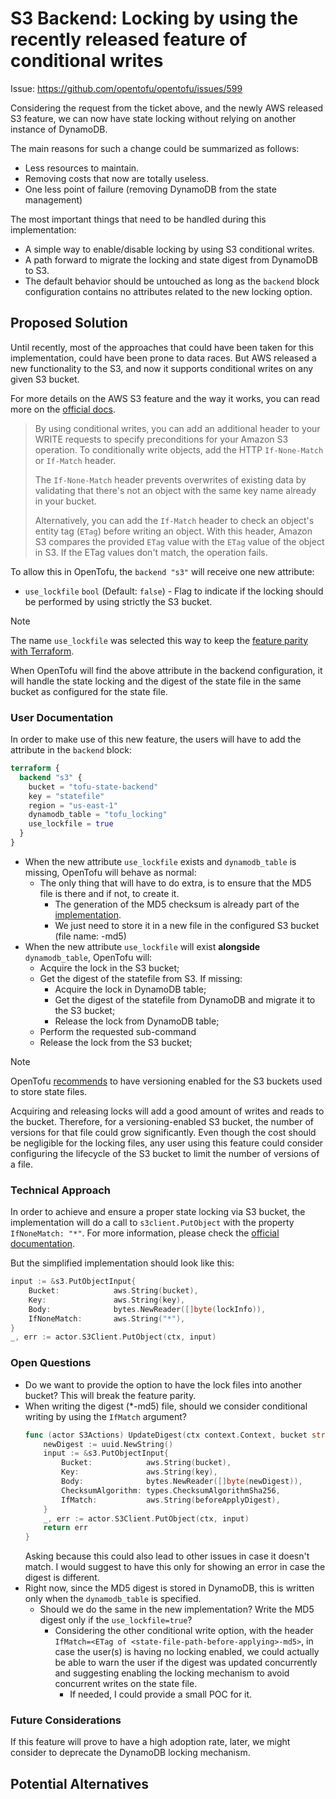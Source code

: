 # S3 Backend: Locking by using the recently released feature of conditional writes

Issue: https://github.com/opentofu/opentofu/issues/599

Considering the request from the ticket above, and the newly AWS released S3 feature, we can now have state locking without relying on another instance of DynamoDB.

The main reasons for such a change could be summarized as follows:
* Less resources to maintain.
* Removing costs that now are totally useless.
* One less point of failure (removing DynamoDB from the state management)

The most important things that need to be handled during this implementation:
* A simple way to enable/disable locking by using S3 conditional writes.
* A path forward to migrate the locking and state digest from DynamoDB to S3.
* The default behavior should be untouched as long as the `backend` block configuration contains no attributes related to the new locking option.

## Proposed Solution

Until recently, most of the approaches that could have been taken for this implementation, could have been prone to data races.
But AWS released a new functionality to the S3, and now it supports conditional writes on any given S3 bucket.

For more details on the AWS S3 feature and the way it works, you can read more on the [official docs](https://docs.aws.amazon.com/AmazonS3/latest/userguide/conditional-writes.html).

> By using conditional writes, you can add an additional header to your WRITE requests to specify preconditions for your Amazon S3 operation. To conditionally write objects, add the HTTP `If-None-Match` or `If-Match` header.
> 
> The `If-None-Match` header prevents overwrites of existing data by validating that there's not an object with the same key name already in your bucket.
>
> Alternatively, you can add the `If-Match` header to check an object's entity tag (`ETag`) before writing an object. With this header, Amazon S3 compares the provided `ETag` value with the `ETag` value of the object in S3. If the ETag values don't match, the operation fails.


To allow this in OpenTofu, the `backend "s3"` will receive one new attribute:
* `use_lockfile` `bool` (Default: `false`) - Flag to indicate if the locking should be performed by using strictly the S3 bucket.

> [!NOTE]
>
> The name `use_lockfile` was selected this way to keep the [feature parity with Terraform](https://developer.hashicorp.com/terraform/language/backend/s3#state-locking).

When OpenTofu will find the above attribute in the backend configuration, it will handle the state locking and the digest of the state file in the same bucket as configured for the state file.

### User Documentation

In order to make use of this new feature, the users will have to add the attribute in the `backend` block:
```terraform
terraform {
  backend "s3" {
    bucket = "tofu-state-backend"
    key = "statefile"
    region = "us-east-1"
    dynamodb_table = "tofu_locking"
    use_lockfile = true
  }
}
```

* When the new attribute `use_lockfile` exists and `dynamodb_table` is missing, OpenTofu will behave as normal:
  * The only thing that will have to do extra, is to ensure that the MD5 file is there and if not, to create it.
    * The generation of the MD5 checksum is already part of the [implementation](https://github.com/opentofu/opentofu/blob/6614782/internal/backend/remote-state/s3/client.go#L178).
    * We just need to store it in a new file in the configured S3 bucket (file name: <state-file-path>-md5)
* When the new attribute `use_lockfile` will exist **alongside** `dynamodb_table`, OpenTofu will:
  * Acquire the lock in the S3 bucket;
  * Get the digest of the statefile from S3. If missing:
    * Acquire the lock in DynamoDB table; 
    * Get the digest of the statefile from DynamoDB and migrate it to the S3 bucket;
    * Release the lock from DynamoDB table;
  * Perform the requested sub-command
  * Release the lock from the S3 bucket;

> [!NOTE]
>
> OpenTofu [recommends](https://opentofu.org/docs/language/settings/backends/s3/) to have versioning enabled for the S3 buckets used to store state files.
>
> Acquiring and releasing locks will add a good amount of writes and reads to the bucket. Therefore, for a versioning-enabled S3 bucket, the number of versions for that file could grow significantly.
> Even though the cost should be negligible for the locking files, any user using this feature could consider configuring the lifecycle of the S3 bucket to limit the number of versions of a file.

### Technical Approach

In order to achieve and ensure a proper state locking via S3 bucket, the implementation will do a call to `s3client.PutObject` with the property `IfNoneMatch: "*"`.
For more information, please check the [official documentation](https://docs.aws.amazon.com/AmazonS3/latest/userguide/conditional-writes.html#conditional-write-key-names).

But the simplified implementation should look like this:
```go
input := &s3.PutObjectInput{
    Bucket:            aws.String(bucket),
    Key:               aws.String(key),
    Body:              bytes.NewReader([]byte(lockInfo)),
    IfNoneMatch:       aws.String("*"),
}
_, err := actor.S3Client.PutObject(ctx, input)
```

### Open Questions

* Do we want to provide the option to have the lock files into another bucket? This will break the feature parity.
* When writing the digest (*-md5) file, should we consider conditional writing by using the `IfMatch` argument?
  ```go
  func (actor S3Actions) UpdateDigest(ctx context.Context, bucket string, key string, beforeApplyDigest string) error {
      newDigest := uuid.NewString()
      input := &s3.PutObjectInput{
          Bucket:            aws.String(bucket),
          Key:               aws.String(key),
          Body:              bytes.NewReader([]byte(newDigest)),
          ChecksumAlgorithm: types.ChecksumAlgorithmSha256,
          IfMatch:           aws.String(beforeApplyDigest),
      }
      _, err := actor.S3Client.PutObject(ctx, input)
      return err
  }
  ```
  Asking because this could also lead to other issues in case it doesn't match. I would suggest to have this only for showing an error in case the digest is different.
* Right now, since the MD5 digest is stored in DynamoDB, this is written only when the `dynamodb_table` is specified.
  * Should we do the same in the new implementation? Write the MD5 digest only if the `use_lockfile=true`?
    * Considering the other conditional write option, with the header `IfMatch=<ETag of <state-file-path-before-applying>-md5>`, in case the user(s) is having no locking enabled, we could actually be able to warn the user if the digest was updated concurrently and suggesting enabling the locking mechanism to avoid concurrent writes on the state file.
      * If needed, I could provide a small POC for it.
### Future Considerations
If this feature will prove to have a high adoption rate, later, we might consider to deprecate the DynamoDB locking mechanism. 

## Potential Alternatives

[//]: # (TODO)
